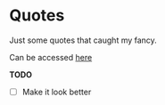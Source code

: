 # Quotes

Just some quotes that caught my fancy.

Can be accessed [here](https://siddhantdev.github.io/quotes/)

**TODO**
 - [ ] Make it look better
